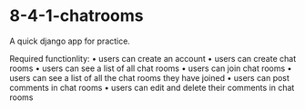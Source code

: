 # 8-4-1-chatrooms

A quick django app for practice.

Required functionlity:
• users can create an account
• users can create chat rooms
• users can see a list of all chat rooms
• users can join chat rooms
• users can see a list of all the chat rooms they have joined
• users can post comments in chat rooms
• users can edit and delete their comments in chat rooms
